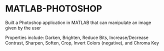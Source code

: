 # MATLAB-PHOTOSHOP
Built a Photoshop application in MATLAB that can manipulate an image given by the user

Properties include:
Darken, Brighten, Reduce Bits, Increase/Decrease Contrast, Sharpen, Soften, Crop,
Invert Colors (negative), and Chroma Key
